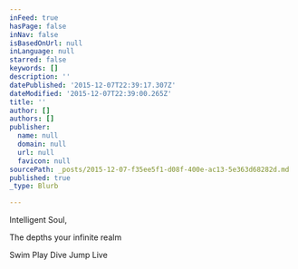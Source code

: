 ```yaml
---
inFeed: true
hasPage: false
inNav: false
isBasedOnUrl: null
inLanguage: null
starred: false
keywords: []
description: ''
datePublished: '2015-12-07T22:39:17.307Z'
dateModified: '2015-12-07T22:39:00.265Z'
title: ''
author: []
authors: []
publisher:
  name: null
  domain: null
  url: null
  favicon: null
sourcePath: _posts/2015-12-07-f35ee5f1-d08f-400e-ac13-5e363d68282d.md
published: true
_type: Blurb

---
```

Intelligent Soul,

The depths your infinite realm

Swim Play Dive Jump Live